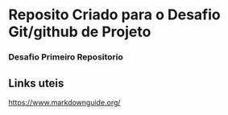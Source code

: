 # Reposito Criado para o Desafio Git/github de Projeto
### Desafio Primeiro Repositorio

## Links uteis
https://www.markdownguide.org/
